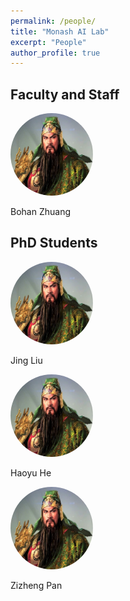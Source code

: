 ```yaml
---
permalink: /people/
title: "Monash AI Lab"
excerpt: "People"
author_profile: true
---
```


## Faculty and Staff

<img src="../images/bohan.jpg" alt="bohan" style="width:400px; height:400px;zoom:33%;border-radius: 50%; zoom:33%;" />

Bohan Zhuang

## PhD Students

<img src="../images/bohan.jpg" alt="jing" style="width:400px; height:400px;zoom:33%;border-radius: 50%;zoom:33%;" />

Jing Liu

<img src="../images/bohan.jpg" alt="haoyu" style="width:400px; height:400px;zoom:33%;border-radius: 50%;zoom:33%;" />

Haoyu He

<img src="../images/bohan.jpg" alt="zizheng" style="width:400px; height:400px;zoom:33%;border-radius: 50%;zoom:33%;" />

Zizheng Pan